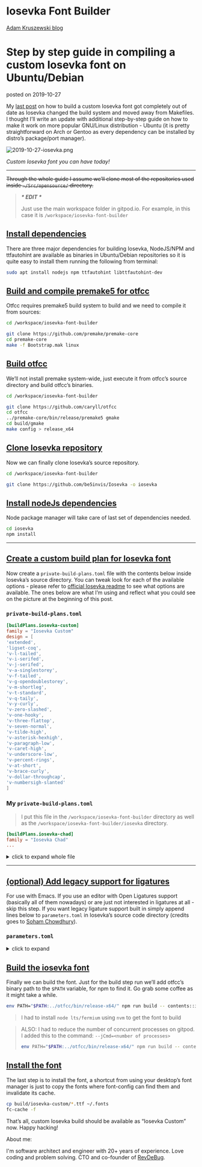 # Iosevka Font Builder

[Adam Kruszewski blog](https://adam.kruszewski.name/)

# Step by step guide in compiling a custom Iosevka font on Ubuntu/Debian

posted on 2019-10-27

My [last post](https://adam.kruszewski.name/2017/09/iosevka/) on how to build a custom Iosevka font got completely out of date as
Iosevka changed the build system and moved away from Makefiles. I thought I’ll
write an update with additional step-by-step guide on how to make it work on
more popular GNU/Linux distribution - Ubuntu (it is pretty straightforward on
Arch or Gentoo as every dependency can be installed by distro’s package/port manager).

![2019-10-27-iosevka.png](http://adam.kruszewski.name/./content/article_images/2019-10-27-iosevka.png)

_Custom Iosevka font you can have today!_

---

~~Through the whole guide I assume we’ll clone most of the repositories used inside `~/Src/opensource/` directory.~~

> _**\* EDIT \***_
>
> Just use the main workspace folder in gitpod.io. For example,
> in this case it is `/workspace/iosevka-font-builder`

## [Install dependencies](http://adam.kruszewski.name#org9c38113)

There are three major dependencies for building Iosevka, NodeJS/NPM and
ttfautohint are available as binaries in Ubuntu/Debian repositories so it is
quite easy to install them running the following from terminal:

```bash
sudo apt install nodejs npm ttfautohint libttfautohint-dev
```

## [Build and compile premake5 for otfcc](http://adam.kruszewski.name#orgefb1083)

Otfcc requires premake5 build system to build and we need to compile it from
sources:

```bash
cd /workspace/iosevka-font-builder

git clone https://github.com/premake/premake-core
cd premake-core
make -f Bootstrap.mak linux
```

## [Build otfcc](http://adam.kruszewski.name#org914d7c9)

We’ll not install premake system-wide, just execute it from otfcc’s source
directory and build otfcc’s binaries.

```bash
cd /workspace/iosevka-font-builder

git clone https://github.com/caryll/otfcc
cd otfcc
../premake-core/bin/release/premake5 gmake
cd build/gmake
make config > release_x64
```

## [Clone Iosevka repository](http://adam.kruszewski.name#orgadcd2bb)

Now we can finally clone Iosevka’s source repository.

```bash
cd /workspace/iosevka-font-builder

git clone https://github.com/be5invis/Iosevka -o iosevka
```

## [Install nodeJs dependencies](http://adam.kruszewski.name#org02e47f0)

Node package manager will take care of last set of dependencies needed.

```bash
cd iosevka
npm install
```

---

## [Create a custom build plan for Iosevka font](http://adam.kruszewski.name#org7e921df)

Now create a `private-build-plans.toml` file with the contents below inside Iosevka’s source directory. You can tweak look for each of the available options - please refer to [official Iosevka readme](https://github.com/be5invis/Iosevka) to see what options are available. The ones below are what I’m using and reflect what you could see on the picture at the beginning of this post.

### `private-build-plans.toml`

```toml
[buildPlans.iosevka-custom]
family = "Iosevka Custom"
design = [
'extended',
'ligset-coq',
'v-l-tailed',
'v-i-serifed',
'v-j-serifed',
'v-a-singlestorey',
'v-f-tailed',
'v-g-opendoublestorey',
'v-m-shortleg',
'v-t-standard',
'v-q-taily',
'v-y-curly',
'v-zero-slashed',
'v-one-hooky',
'v-three-flattop',
'v-seven-normal',
'v-tilde-high',
'v-asterisk-hexhigh',
'v-paragraph-low',
'v-caret-high',
'v-underscore-low',
'v-percent-rings',
'v-at-short',
'v-brace-curly',
'v-dollar-throughcap',
'v-numbersigh-slanted'
]
```

### My `private-build-plans.toml`

> I put this file in the `/workspace/iosevka-font-builder` directory as well as the `/workspace/iosevka-font-builder/iosevka` directory.

```toml
[buildPlans.iosevka-chad]
family = "Iosevka Chad"
...
```

<details>
  <summary>click to expand whole file</summary>
  
  </br>

```toml
[buildPlans.iosevka-chad]
family = "Iosevka Chad"
spacing = "normal"
serifs = "slab"
no-cv-ss = false

[buildPlans.iosevka-chad.variants.design]
capital-a = "curly-base-serifed"
capital-b = "standard-interrupted-bilateral-serifed"
capital-c = "bilateral-serifed"
capital-d = "standard-bilateral-serifed"
capital-e = "serifed"
capital-g = "toothed-serifed-capped"
capital-i = "serifed"
capital-j = "descending-serifed-both-sides"
capital-k = "symmetric-connected-serifed"
capital-m = "slanted-sides-flat-bottom"
capital-n = "standard"
capital-p = "closed"
capital-q = "crossing"
capital-r = "standing-open"
capital-s = "bilateral-serifed"
capital-w = "straight-flat-top"
capital-x = "curly-serifed"
capital-z = "cursive"
i = "serifed-asymmetric"
j = "serifed"
k = "curly-top-left-and-bottom-right-serifed"
l = "serifed-flat-tailed"
m = "short-leg-top-left-and-bottom-right-serifed"
n = "tailed"
q = "diagonal-tailed"
r = "top-serifed"
t = "diagonal-tailed"
w = "straight-flat-top-motion-serifed"
y = "straight"
z = "cursive"
zero = "long-dotted"
one = "base-flat-top-serif"
two = "curly-neck"
three = "flat-top"
four = "semi-open"
five = "vertical-upper-left-bar"
six = "straight-bar"
seven = "straight-crossbar-serifed"
eight = "crossing-asymmetric"
nine = "straight-bar"
tilde = "high"
asterisk = "flip-penta-high"
caret = "high"
paren = "flat-arc"
brace = "curly-flat-boundary"
number-sign = "slanted"
ampersand = "upper-open"
at = "fourfold-tall"
dollar = "through"
cent = "through"
percent = "rings-continuous-slash-also-connected"
lig-ltgteq = "slanted"
ascii-single-quote = "straight"
ascii-grave = "straight"
question = "corner"
punctuation-dot = "round"

[buildPlans.iosevka-chad.ligations]
inherits = "dlig"
```

</details>

---

## [(optional) Add legacy support for ligatures](http://adam.kruszewski.name#org84aef7b)

For use with Emacs. If you use an editor with Open Ligatures support (basically all of them nowadays) or are just not interested in ligatures at all - skip this step.
If you want legacy ligature support built in simply append lines below to `parameters.toml` in Iosevka’s source code directory (credits goes to [Soham Chowdhury](https://gist.github.com/mrkgnao/49c7480e1df42405a36b7ab09fe87f3d)).

### `parameters.toml`

<details>
  <summary>click to expand</summary>
  
  </br>

```toml
# -----------------------------------------
# Double-ended hyphen arrows
# -----------------------------------------

[[iosevka.compLig]]
unicode = 57600 # 0xe100
featureTag = 'XV00'
sequence = "<->"

[[iosevka.compLig]]
unicode = 57601 # 0xe101
featureTag = 'XV00'
sequence = "<-->"

[[iosevka.compLig]]
unicode = 57602 # 0xe102
featureTag = 'XV00'
sequence = "<--->"

[[iosevka.compLig]]
unicode = 57603 # 0xe103
featureTag = 'XV00'
sequence = "<---->"

[[iosevka.compLig]]
unicode = 57604 # 0xe104
featureTag = 'XV00'
sequence = "<----->"

# -----------------------------------------
# Double-ended equals arrows
# -----------------------------------------

[[iosevka.compLig]]
unicode = 57605 # 0xe105
featureTag = 'XV00'
sequence = "<=>"

[[iosevka.compLig]]
unicode = 57606 # 0xe106
featureTag = 'XV00'
sequence = "<==>"

[[iosevka.compLig]]
unicode = 57607 # 0xe107
featureTag = 'XV00'
sequence = "<===>"

[[iosevka.compLig]]
unicode = 57608 # 0xe108
featureTag = 'XV00'
sequence = "<====>"

[[iosevka.compLig]]
unicode = 57609 # 0xe109
featureTag = 'XV00'
sequence = "<=====>"

# -----------------------------------------
# Double-ended asterisk operators
# -----------------------------------------

[[iosevka.compLig]]
unicode = 57610 # 0xe10a
featureTag = 'XV00'
sequence = "<**>"

[[iosevka.compLig]]
unicode = 57611 # 0xe10b
featureTag = 'XV00'
sequence = "<***>"

[[iosevka.compLig]]
unicode = 57612 # 0xe10c
featureTag = 'XV00'
sequence = "<****>"

[[iosevka.compLig]]
unicode = 57613 # 0xe10d
featureTag = 'XV00'
sequence = "<*****>"

# -----------------------------------------
# HTML comments
# -----------------------------------------

[[iosevka.compLig]]
unicode = 57614 # 0xe10e
featureTag = 'XV00'
sequence = "<!--"

[[iosevka.compLig]]
unicode = 57615 # 0xe10f
featureTag = 'XV00'
sequence = "<!---"

# -----------------------------------------
# Three-char ops with discards
# -----------------------------------------

[[iosevka.compLig]]
unicode = 57616 # 0xe110
featureTag = 'XV00'
sequence = "<$"

[[iosevka.compLig]]
unicode = 57617 # 0xe111
featureTag = 'XV00'
sequence = "<$>"

[[iosevka.compLig]]
unicode = 57618 # 0xe112
featureTag = 'XV00'
sequence = "$>"

[[iosevka.compLig]]
unicode = 57619 # 0xe113
featureTag = 'XV00'
sequence = "<."

[[iosevka.compLig]]
unicode = 57620 # 0xe114
featureTag = 'XV00'
sequence = "<.>"

[[iosevka.compLig]]
unicode = 57621 # 0xe115
featureTag = 'XV00'
sequence = ".>"

[[iosevka.compLig]]
unicode = 57622 # 0xe116
featureTag = 'XV00'
sequence = "<*"

[[iosevka.compLig]]
unicode = 57623 # 0xe117
featureTag = 'XV00'
sequence = "<*>"

[[iosevka.compLig]]
unicode = 57624 # 0xe118
featureTag = 'XV00'
sequence = "*>"

[[iosevka.compLig]]
unicode = 57625 # 0xe119
featureTag = 'XV00'
sequence = "<\\"

[[iosevka.compLig]]
unicode = 57626 # 0xe11a
featureTag = 'XV00'
sequence = "<\\>"

[[iosevka.compLig]]
unicode = 57627 # 0xe11b
featureTag = 'XV00'
sequence = "\\>"

[[iosevka.compLig]]
unicode = 57628 # 0xe11c
featureTag = 'XV00'
sequence = "</"

[[iosevka.compLig]]
unicode = 57629 # 0xe11d
featureTag = 'XV00'
sequence = "</>"

[[iosevka.compLig]]
unicode = 57630 # 0xe11e
featureTag = 'XV00'
sequence = "/>"

[[iosevka.compLig]]
unicode = 57631 # 0xe11f
featureTag = 'XV00'
sequence = "<\""

[[iosevka.compLig]]
unicode = 57632 # 0xe120
featureTag = 'XV00'
sequence = "<\">"

[[iosevka.compLig]]
unicode = 57633 # 0xe121
featureTag = 'XV00'
sequence = "\">"

[[iosevka.compLig]]
unicode = 57634 # 0xe122
featureTag = 'XV00'
sequence = "<'"

[[iosevka.compLig]]
unicode = 57635 # 0xe123
featureTag = 'XV00'
sequence = "<'>"

[[iosevka.compLig]]
unicode = 57636 # 0xe124
featureTag = 'XV00'
sequence = "'>"

[[iosevka.compLig]]
unicode = 57637 # 0xe125
featureTag = 'XV00'
sequence = "<^"

[[iosevka.compLig]]
unicode = 57638 # 0xe126
featureTag = 'XV00'
sequence = "<^>"

[[iosevka.compLig]]
unicode = 57639 # 0xe127
featureTag = 'XV00'
sequence = "^>"

[[iosevka.compLig]]
unicode = 57640 # 0xe128
featureTag = 'XV00'
sequence = "<&"

[[iosevka.compLig]]
unicode = 57641 # 0xe129
featureTag = 'XV00'
sequence = "<&>"

[[iosevka.compLig]]
unicode = 57642 # 0xe12a
featureTag = 'XV00'
sequence = "&>"

[[iosevka.compLig]]
unicode = 57643 # 0xe12b
featureTag = 'XV00'
sequence = "<%"

[[iosevka.compLig]]
unicode = 57644 # 0xe12c
featureTag = 'XV00'
sequence = "<%>"

[[iosevka.compLig]]
unicode = 57645 # 0xe12d
featureTag = 'XV00'
sequence = "%>"

[[iosevka.compLig]]
unicode = 57646 # 0xe12e
featureTag = 'XV00'
sequence = "<@"

[[iosevka.compLig]]
unicode = 57647 # 0xe12f
featureTag = 'XV00'
sequence = "<@>"

[[iosevka.compLig]]
unicode = 57648 # 0xe130
featureTag = 'XV00'
sequence = "@>"

[[iosevka.compLig]]
unicode = 57649 # 0xe131
featureTag = 'XV00'
sequence = "<#"

[[iosevka.compLig]]
unicode = 57650 # 0xe132
featureTag = 'XV00'
sequence = "<#>"

[[iosevka.compLig]]
unicode = 57651 # 0xe133
featureTag = 'XV00'
sequence = "#>"

[[iosevka.compLig]]
unicode = 57652 # 0xe134
featureTag = 'XV00'
sequence = "<+"

[[iosevka.compLig]]
unicode = 57653 # 0xe135
featureTag = 'XV00'
sequence = "<+>"

[[iosevka.compLig]]
unicode = 57654 # 0xe136
featureTag = 'XV00'
sequence = "+>"

[[iosevka.compLig]]
unicode = 57655 # 0xe137
featureTag = 'XV00'
sequence = "<-"

[[iosevka.compLig]]
unicode = 57656 # 0xe138
featureTag = 'XV00'
sequence = "<->"

[[iosevka.compLig]]
unicode = 57657 # 0xe139
featureTag = 'XV00'
sequence = "->"

[[iosevka.compLig]]
unicode = 57658 # 0xe13a
featureTag = 'XV00'
sequence = "<!"

[[iosevka.compLig]]
unicode = 57659 # 0xe13b
featureTag = 'XV00'
sequence = "<!>"

[[iosevka.compLig]]
unicode = 57660 # 0xe13c
featureTag = 'XV00'
sequence = "!>"

[[iosevka.compLig]]
unicode = 57661 # 0xe13d
featureTag = 'XV00'
sequence = "<?"

[[iosevka.compLig]]
unicode = 57662 # 0xe13e
featureTag = 'XV00'
sequence = "<?>"

[[iosevka.compLig]]
unicode = 57663 # 0xe13f
featureTag = 'XV00'
sequence = "?>"

[[iosevka.compLig]]
unicode = 57664 # 0xe140
featureTag = 'XV00'
sequence = "<|"

[[iosevka.compLig]]
unicode = 57665 # 0xe141
featureTag = 'XV00'
sequence = "<|>"

[[iosevka.compLig]]
unicode = 57666 # 0xe142
featureTag = 'XV00'
sequence = "|>"

[[iosevka.compLig]]
unicode = 57667 # 0xe143
featureTag = 'XV00'
sequence = "<:"

[[iosevka.compLig]]
unicode = 57668 # 0xe144
featureTag = 'XV00'
sequence = "<:>"

[[iosevka.compLig]]
unicode = 57669 # 0xe145
featureTag = 'XV00'
sequence = ":>"

# -----------------------------------------
# Colons
# -----------------------------------------

[[iosevka.compLig]]
unicode = 57670 # 0xe146
featureTag = 'XV00'
sequence = "::"

[[iosevka.compLig]]
unicode = 57671 # 0xe147
featureTag = 'XV00'
sequence = ":::"

[[iosevka.compLig]]
unicode = 57672 # 0xe148
featureTag = 'XV00'
sequence = "::::"

# -----------------------------------------
# Arrow-like operators
# -----------------------------------------

[[iosevka.compLig]]
unicode = 57673 # 0xe149
featureTag = 'XV00'
sequence = "->"

[[iosevka.compLig]]
unicode = 57674 # 0xe14a
featureTag = 'XV00'
sequence = "->-"

[[iosevka.compLig]]
unicode = 57675 # 0xe14b
featureTag = 'XV00'
sequence = "->--"

[[iosevka.compLig]]
unicode = 57676 # 0xe14c
featureTag = 'XV00'
sequence = "->>"

[[iosevka.compLig]]
unicode = 57677 # 0xe14d
featureTag = 'XV00'
sequence = "->>-"

[[iosevka.compLig]]
unicode = 57678 # 0xe14e
featureTag = 'XV00'
sequence = "->>--"

[[iosevka.compLig]]
unicode = 57679 # 0xe14f
featureTag = 'XV00'
sequence = "->>>"

[[iosevka.compLig]]
unicode = 57680 # 0xe150
featureTag = 'XV00'
sequence = "->>>-"

[[iosevka.compLig]]
unicode = 57681 # 0xe151
featureTag = 'XV00'
sequence = "->>>--"

[[iosevka.compLig]]
unicode = 57682 # 0xe152
featureTag = 'XV00'
sequence = "-->"

[[iosevka.compLig]]
unicode = 57683 # 0xe153
featureTag = 'XV00'
sequence = "-->-"

[[iosevka.compLig]]
unicode = 57684 # 0xe154
featureTag = 'XV00'
sequence = "-->--"

[[iosevka.compLig]]
unicode = 57685 # 0xe155
featureTag = 'XV00'
sequence = "-->>"

[[iosevka.compLig]]
unicode = 57686 # 0xe156
featureTag = 'XV00'
sequence = "-->>-"

[[iosevka.compLig]]
unicode = 57687 # 0xe157
featureTag = 'XV00'
sequence = "-->>--"

[[iosevka.compLig]]
unicode = 57688 # 0xe158
featureTag = 'XV00'
sequence = "-->>>"

[[iosevka.compLig]]
unicode = 57689 # 0xe159
featureTag = 'XV00'
sequence = "-->>>-"

[[iosevka.compLig]]
unicode = 57690 # 0xe15a
featureTag = 'XV00'
sequence = "-->>>--"

[[iosevka.compLig]]
unicode = 57691 # 0xe15b
featureTag = 'XV00'
sequence = ">-"

[[iosevka.compLig]]
unicode = 57692 # 0xe15c
featureTag = 'XV00'
sequence = ">--"

[[iosevka.compLig]]
unicode = 57693 # 0xe15d
featureTag = 'XV00'
sequence = ">>-"

[[iosevka.compLig]]
unicode = 57694 # 0xe15e
featureTag = 'XV00'
sequence = ">>--"

[[iosevka.compLig]]
unicode = 57695 # 0xe15f
featureTag = 'XV00'
sequence = ">>>-"

[[iosevka.compLig]]
unicode = 57696 # 0xe160
featureTag = 'XV00'
sequence = ">>>--"

[[iosevka.compLig]]
unicode = 57697 # 0xe161
featureTag = 'XV00'
sequence = "=>"

[[iosevka.compLig]]
unicode = 57698 # 0xe162
featureTag = 'XV00'
sequence = "=>="

[[iosevka.compLig]]
unicode = 57699 # 0xe163
featureTag = 'XV00'
sequence = "=>=="

[[iosevka.compLig]]
unicode = 57700 # 0xe164
featureTag = 'XV00'
sequence = "=>>"

[[iosevka.compLig]]
unicode = 57701 # 0xe165
featureTag = 'XV00'
sequence = "=>>="

[[iosevka.compLig]]
unicode = 57702 # 0xe166
featureTag = 'XV00'
sequence = "=>>=="

[[iosevka.compLig]]
unicode = 57703 # 0xe167
featureTag = 'XV00'
sequence = "=>>>"

[[iosevka.compLig]]
unicode = 57704 # 0xe168
featureTag = 'XV00'
sequence = "=>>>="

[[iosevka.compLig]]
unicode = 57705 # 0xe169
featureTag = 'XV00'
sequence = "=>>>=="

[[iosevka.compLig]]
unicode = 57706 # 0xe16a
featureTag = 'XV00'
sequence = "==>"

[[iosevka.compLig]]
unicode = 57707 # 0xe16b
featureTag = 'XV00'
sequence = "==>="

[[iosevka.compLig]]
unicode = 57708 # 0xe16c
featureTag = 'XV00'
sequence = "==>=="

[[iosevka.compLig]]
unicode = 57709 # 0xe16d
featureTag = 'XV00'
sequence = "==>>"

[[iosevka.compLig]]
unicode = 57710 # 0xe16e
featureTag = 'XV00'
sequence = "==>>="

[[iosevka.compLig]]
unicode = 57711 # 0xe16f
featureTag = 'XV00'
sequence = "==>>=="

[[iosevka.compLig]]
unicode = 57712 # 0xe170
featureTag = 'XV00'
sequence = "==>>>"

[[iosevka.compLig]]
unicode = 57713 # 0xe171
featureTag = 'XV00'
sequence = "==>>>="

[[iosevka.compLig]]
unicode = 57714 # 0xe172
featureTag = 'XV00'
sequence = "==>>>=="

[[iosevka.compLig]]
unicode = 57715 # 0xe173
featureTag = 'XV00'
sequence = ">="

[[iosevka.compLig]]
unicode = 57716 # 0xe174
featureTag = 'XV00'
sequence = ">=="

[[iosevka.compLig]]
unicode = 57717 # 0xe175
featureTag = 'XV00'
sequence = ">>="

[[iosevka.compLig]]
unicode = 57718 # 0xe176
featureTag = 'XV00'
sequence = ">>=="

[[iosevka.compLig]]
unicode = 57719 # 0xe177
featureTag = 'XV00'
sequence = ">>>="

[[iosevka.compLig]]
unicode = 57720 # 0xe178
featureTag = 'XV00'
sequence = ">>>=="

[[iosevka.compLig]]
unicode = 57721 # 0xe179
featureTag = 'XV00'
sequence = "<-"

[[iosevka.compLig]]
unicode = 57722 # 0xe17a
featureTag = 'XV00'
sequence = "-<-"

[[iosevka.compLig]]
unicode = 57723 # 0xe17b
featureTag = 'XV00'
sequence = "--<-"

[[iosevka.compLig]]
unicode = 57724 # 0xe17c
featureTag = 'XV00'
sequence = "<<-"

[[iosevka.compLig]]
unicode = 57725 # 0xe17d
featureTag = 'XV00'
sequence = "-<<-"

[[iosevka.compLig]]
unicode = 57726 # 0xe17e
featureTag = 'XV00'
sequence = "--<<-"

[[iosevka.compLig]]
unicode = 57727 # 0xe17f
featureTag = 'XV00'
sequence = "<<<-"

[[iosevka.compLig]]
unicode = 57728 # 0xe180
featureTag = 'XV00'
sequence = "-<<<-"

[[iosevka.compLig]]
unicode = 57729 # 0xe181
featureTag = 'XV00'
sequence = "--<<<-"

[[iosevka.compLig]]
unicode = 57730 # 0xe182
featureTag = 'XV00'
sequence = "<--"

[[iosevka.compLig]]
unicode = 57731 # 0xe183
featureTag = 'XV00'
sequence = "-<--"

[[iosevka.compLig]]
unicode = 57732 # 0xe184
featureTag = 'XV00'
sequence = "--<--"

[[iosevka.compLig]]
unicode = 57733 # 0xe185
featureTag = 'XV00'
sequence = "<<--"

[[iosevka.compLig]]
unicode = 57734 # 0xe186
featureTag = 'XV00'
sequence = "-<<--"

[[iosevka.compLig]]
unicode = 57735 # 0xe187
featureTag = 'XV00'
sequence = "--<<--"

[[iosevka.compLig]]
unicode = 57736 # 0xe188
featureTag = 'XV00'
sequence = "<<<--"

[[iosevka.compLig]]
unicode = 57737 # 0xe189
featureTag = 'XV00'
sequence = "-<<<--"

[[iosevka.compLig]]
unicode = 57738 # 0xe18a
featureTag = 'XV00'
sequence = "--<<<--"

[[iosevka.compLig]]
unicode = 57739 # 0xe18b
featureTag = 'XV00'
sequence = "-<"

[[iosevka.compLig]]
unicode = 57740 # 0xe18c
featureTag = 'XV00'
sequence = "--<"

[[iosevka.compLig]]
unicode = 57741 # 0xe18d
featureTag = 'XV00'
sequence = "-<<"

[[iosevka.compLig]]
unicode = 57742 # 0xe18e
featureTag = 'XV00'
sequence = "--<<"

[[iosevka.compLig]]
unicode = 57743 # 0xe18f
featureTag = 'XV00'
sequence = "-<<<"

[[iosevka.compLig]]
unicode = 57744 # 0xe190
featureTag = 'XV00'
sequence = "--<<<"

[[iosevka.compLig]]
unicode = 57745 # 0xe191
featureTag = 'XV00'
sequence = "<="

[[iosevka.compLig]]
unicode = 57746 # 0xe192
featureTag = 'XV00'
sequence = "=<="

[[iosevka.compLig]]
unicode = 57747 # 0xe193
featureTag = 'XV00'
sequence = "==<="

[[iosevka.compLig]]
unicode = 57748 # 0xe194
featureTag = 'XV00'
sequence = "<<="

[[iosevka.compLig]]
unicode = 57749 # 0xe195
featureTag = 'XV00'
sequence = "=<<="

[[iosevka.compLig]]
unicode = 57750 # 0xe196
featureTag = 'XV00'
sequence = "==<<="

[[iosevka.compLig]]
unicode = 57751 # 0xe197
featureTag = 'XV00'
sequence = "<<<="

[[iosevka.compLig]]
unicode = 57752 # 0xe198
featureTag = 'XV00'
sequence = "=<<<="

[[iosevka.compLig]]
unicode = 57753 # 0xe199
featureTag = 'XV00'
sequence = "==<<<="

[[iosevka.compLig]]
unicode = 57754 # 0xe19a
featureTag = 'XV00'
sequence = "<=="

[[iosevka.compLig]]
unicode = 57755 # 0xe19b
featureTag = 'XV00'
sequence = "=<=="

[[iosevka.compLig]]
unicode = 57756 # 0xe19c
featureTag = 'XV00'
sequence = "==<=="

[[iosevka.compLig]]
unicode = 57757 # 0xe19d
featureTag = 'XV00'
sequence = "<<=="

[[iosevka.compLig]]
unicode = 57758 # 0xe19e
featureTag = 'XV00'
sequence = "=<<=="

[[iosevka.compLig]]
unicode = 57759 # 0xe19f
featureTag = 'XV00'
sequence = "==<<=="

[[iosevka.compLig]]
unicode = 57760 # 0xe1a0
featureTag = 'XV00'
sequence = "<<<=="

[[iosevka.compLig]]
unicode = 57761 # 0xe1a1
featureTag = 'XV00'
sequence = "=<<<=="

[[iosevka.compLig]]
unicode = 57762 # 0xe1a2
featureTag = 'XV00'
sequence = "==<<<=="

[[iosevka.compLig]]
unicode = 57763 # 0xe1a3
featureTag = 'XV00'
sequence = "=<"

[[iosevka.compLig]]
unicode = 57764 # 0xe1a4
featureTag = 'XV00'
sequence = "==<"

[[iosevka.compLig]]
unicode = 57765 # 0xe1a5
featureTag = 'XV00'
sequence = "=<<"

[[iosevka.compLig]]
unicode = 57766 # 0xe1a6
featureTag = 'XV00'
sequence = "==<<"

[[iosevka.compLig]]
unicode = 57767 # 0xe1a7
featureTag = 'XV00'
sequence = "=<<<"

[[iosevka.compLig]]
unicode = 57768 # 0xe1a8
featureTag = 'XV00'
sequence = "==<<<"

# -----------------------------------------
# Monadic operators
# -----------------------------------------

[[iosevka.compLig]]
unicode = 57769 # 0xe1a9
featureTag = 'XV00'
sequence = ">=>"

[[iosevka.compLig]]
unicode = 57770 # 0xe1aa
featureTag = 'XV00'
sequence = ">->"

[[iosevka.compLig]]
unicode = 57771 # 0xe1ab
featureTag = 'XV00'
sequence = ">-->"

[[iosevka.compLig]]
unicode = 57772 # 0xe1ac
featureTag = 'XV00'
sequence = ">==>"

[[iosevka.compLig]]
unicode = 57773 # 0xe1ad
featureTag = 'XV00'
sequence = "<=<"

[[iosevka.compLig]]
unicode = 57774 # 0xe1ae
featureTag = 'XV00'
sequence = "<-<"

[[iosevka.compLig]]
unicode = 57775 # 0xe1af
featureTag = 'XV00'
sequence = "<--<"

[[iosevka.compLig]]
unicode = 57776 # 0xe1b0
featureTag = 'XV00'
sequence = "<==<"

# -----------------------------------------
# Composition operators
# -----------------------------------------

[[iosevka.compLig]]
unicode = 57777 # 0xe1b1
featureTag = 'XV00'
sequence = ">>"

[[iosevka.compLig]]
unicode = 57778 # 0xe1b2
featureTag = 'XV00'
sequence = ">>>"

[[iosevka.compLig]]
unicode = 57779 # 0xe1b3
featureTag = 'XV00'
sequence = "<<"

[[iosevka.compLig]]
unicode = 57780 # 0xe1b4
featureTag = 'XV00'
sequence = "<<<"

# -----------------------------------------
# Lens operators
# -----------------------------------------

[[iosevka.compLig]]
unicode = 57781 # 0xe1b5
featureTag = 'XV00'
sequence = ":+"

[[iosevka.compLig]]
unicode = 57782 # 0xe1b6
featureTag = 'XV00'
sequence = ":-"

[[iosevka.compLig]]
unicode = 57783 # 0xe1b7
featureTag = 'XV00'
sequence = ":="

[[iosevka.compLig]]
unicode = 57784 # 0xe1b8
featureTag = 'XV00'
sequence = "+:"

[[iosevka.compLig]]
unicode = 57785 # 0xe1b9
featureTag = 'XV00'
sequence = "-:"

[[iosevka.compLig]]
unicode = 57786 # 0xe1ba
featureTag = 'XV00'
sequence = "=:"

[[iosevka.compLig]]
unicode = 57787 # 0xe1bb
featureTag = 'XV00'
sequence = "=^"

[[iosevka.compLig]]
unicode = 57788 # 0xe1bc
featureTag = 'XV00'
sequence = "=+"

[[iosevka.compLig]]
unicode = 57789 # 0xe1bd
featureTag = 'XV00'
sequence = "=-"

[[iosevka.compLig]]
unicode = 57790 # 0xe1be
featureTag = 'XV00'
sequence = "=*"

[[iosevka.compLig]]
unicode = 57791 # 0xe1bf
featureTag = 'XV00'
sequence = "=/"

[[iosevka.compLig]]
unicode = 57792 # 0xe1c0
featureTag = 'XV00'
sequence = "=%"

[[iosevka.compLig]]
unicode = 57793 # 0xe1c1
featureTag = 'XV00'
sequence = "^="

[[iosevka.compLig]]
unicode = 57794 # 0xe1c2
featureTag = 'XV00'
sequence = "+="

[[iosevka.compLig]]
unicode = 57795 # 0xe1c3
featureTag = 'XV00'
sequence = "-="

[[iosevka.compLig]]
unicode = 57796 # 0xe1c4
featureTag = 'XV00'
sequence = "*="

[[iosevka.compLig]]
unicode = 57797 # 0xe1c5
featureTag = 'XV00'
sequence = "/="

[[iosevka.compLig]]
unicode = 57798 # 0xe1c6
featureTag = 'XV00'
sequence = "%="

# -----------------------------------------
# Logical
# -----------------------------------------

[[iosevka.compLig]]
unicode = 57799 # 0xe1c7
featureTag = 'XV00'
sequence = "/\\"

[[iosevka.compLig]]
unicode = 57800 # 0xe1c8
featureTag = 'XV00'
sequence = "\\/"

# -----------------------------------------
# Semigroup/monoid operators
# -----------------------------------------

[[iosevka.compLig]]
unicode = 57801 # 0xe1c9
featureTag = 'XV00'
sequence = "<>"

[[iosevka.compLig]]
unicode = 57802 # 0xe1ca
featureTag = 'XV00'
sequence = "<+"

[[iosevka.compLig]]
unicode = 57803 # 0xe1cb
featureTag = 'XV00'
sequence = "<+>"

[[iosevka.compLig]]
unicode = 57804 # 0xe1cc
featureTag = 'XV00'
sequence = "+>"

[[iosevka.compLig]]
unicode = 57805 # 0xe1cc
featureTag = 'XV00'
sequence = ">~>"

[[iosevka.compLig]]
unicode = 57806 # 0xe1cc
featureTag = 'XV00'
sequence = "<~>"
```

</details>

## [Build the iosevka font](http://adam.kruszewski.name#org05845d4)

Finally we can build the font. Just for the build step run we’ll add otfcc’s
binary path to the `$PATH` variable, for npm to find it. Go grab some coffee as it might take a while.

```bash
env PATH="$PATH:../otfcc/bin/release-x64/" npm run build -- contents::iosevka-custom
```

> I had to install `node lts/fermium` using `nvm` to get the font to build

> ALSO: I had to reduce the number of concurrent processes on gitpod. I added this to the command: `--jCmd=<number of processes>`
>
> ```bash
> env PATH="$PATH:../otfcc/bin/release-x64/" npm run build -- contents::iosevka-custom --jCmd=8
> ```

## [Install the font](http://adam.kruszewski.name#org3c8f24c)

The last step is to install the font, a shortcut from using your desktop’s font
manager is just to copy the fonts where font-config can find them and invalidate
its cache.

```bash
cp build/iosevka-custom/*.ttf ~/.fonts
fc-cache -f
```

That’s all, custom Iosevka build should be available as “Iosevka Custom” now.
Happy hacking!

About me:

I'm software architect and engineer with 20+ years of experience. Love coding and problem solving. CTO and co-founder of [RevDeBug](https://revdebug.com/).

